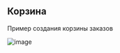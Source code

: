 ## Корзина
Пример создания корзины заказов

![image](https://github.com/user-attachments/assets/094b6061-155a-444f-be91-90712d824990)

